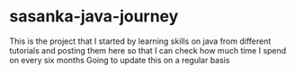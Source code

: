 # sasanka-java-journey
This is the project that I started by learning skills on java from different tutorials and posting them here so that I can check how much time I spend on every six months
Going to update this on a regular basis
